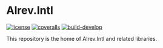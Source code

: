 # Alrev.Intl
[![license](https://img.shields.io/github/license/pointnet/alrev-intl)](https://github.com/pointnet/alrev-intl/blob/master/LICENSE)
[![coveralls](https://coveralls.io/repos/github/pointnet/alrev-intl/badge.svg?branch=develop)](https://coveralls.io/github/pointnet/alrev-intl?branch=develop)
[![build-develop](https://github.com/pointnet/alrev-intl/actions/workflows/build-develop.yml/badge.svg)](https://github.com/pointnet/alrev-intl/actions/workflows/build-develop.yml)

This repository is the home of Alrev.Intl and related libraries.
